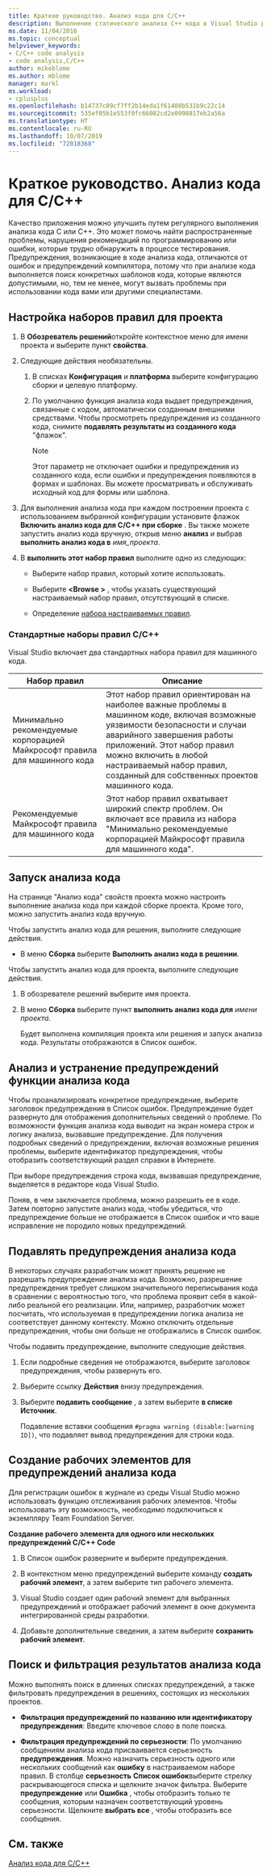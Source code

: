 ```yaml
---
title: Краткое руководство. Анализ кода для C/C++
description: Выполнение статического анализа C++ кода в Visual Studio для обнаружения распространенных проблем кода и дефектов.
ms.date: 11/04/2016
ms.topic: conceptual
helpviewer_keywords:
- C/C++ code analysis
- code analysis,C/C++
author: mikeblome
ms.author: mblome
manager: markl
ms.workload:
- cplusplus
ms.openlocfilehash: b14737c09cf7ff2b14eda1f61408b531b9c22c14
ms.sourcegitcommit: 535ef05b1e553f0fc66082cd2e0998817eb2a56a
ms.translationtype: HT
ms.contentlocale: ru-RU
ms.lasthandoff: 10/07/2019
ms.locfileid: "72018368"
---
```

# <a name="quickstart-code-analysis-for-cc"></a>Краткое руководство. Анализ кода для C/C++

Качество приложения можно улучшить путем регулярного выполнения анализа кода C или C++. Это может помочь найти распространенные проблемы, нарушения рекомендаций по программированию или ошибки, которые трудно обнаружить в процессе тестирования. Предупреждения, возникающие в ходе анализа кода, отличаются от ошибок и предупреждений компилятора, потому что при анализе кода выполняется поиск конкретных шаблонов кода, которые являются допустимыми, но, тем не менее, могут вызвать проблемы при использовании кода вами или другими специалистами.

## <a name="configure-rule-sets-for-a-project"></a>Настройка наборов правил для проекта

1. В **Обозреватель решений**откройте контекстное меню для имени проекта и выберите пункт **свойства**.

2. Следующие действия необязательны.

    1. В списках **Конфигурация** и **платформа** выберите конфигурацию сборки и целевую платформу.

    2. По умолчанию функция анализа кода выдает предупреждения, связанные с кодом, автоматически созданным внешними средствами. Чтобы просмотреть предупреждения из созданного кода, снимите **подавлять результаты из созданного кода** "флажок".

        > [!NOTE]
        > Этот параметр не отключает ошибки и предупреждения из созданного кода, если ошибки и предупреждения появляются в формах и шаблонах. Вы можете просматривать и обслуживать исходный код для формы или шаблона.

3. Для выполнения анализа кода при каждом построении проекта с использованием выбранной конфигурации установите флажок **Включить анализ кода для C/C++ при сборке** . Вы также можете запустить анализ кода вручную, открыв меню **анализ** и выбрав **выполнить анализ кода в** *имя_проекта*.

4. В **выполнить этот набор правил** выполните одно из следующих:

    - Выберите набор правил, который хотите использовать.

    - Выберите **\<Browse >** , чтобы указать существующий настраиваемый набор правил, отсутствующий в списке.

    - Определение [набора настраиваемых правил](../code-quality/how-to-create-a-custom-rule-set.md).

### <a name="standard-cc-rule-sets"></a>Стандартные наборы правил C/C++

Visual Studio включает два стандартных набора правил для машинного кода.

|Набор правил|Описание|
|--------------|-----------------|
|Минимально рекомендуемые корпорацией Майкрософт правила для машинного кода|Этот набор правил ориентирован на наиболее важные проблемы в машинном коде, включая возможные уязвимости безопасности и случаи аварийного завершения работы приложений. Этот набор правил можно включить в любой настраиваемый набор правил, созданный для собственных проектов машинного кода.|
|Рекомендуемые Майкрософт правила для машинного кода|Этот набор правил охватывает широкий спектр проблем. Он включает все правила из набора "Минимально рекомендуемые корпорацией Майкрософт правила для машинного кода".|

## <a name="run-code-analysis"></a>Запуск анализа кода

На странице "Анализ кода" свойств проекта можно настроить выполнение анализа кода при каждой сборке проекта. Кроме того, можно запустить анализ кода вручную.

Чтобы запустить анализ кода для решения, выполните следующие действия.

- В меню **Сборка** выберите **Выполнить анализ кода в решении**.

Чтобы запустить анализ кода для проекта, выполните следующие действия.

1. В обозревателе решений выберите имя проекта.

2. В меню **Сборка** выберите пункт **выполнить анализ кода для** *имени проекта*.

   Будет выполнена компиляция проекта или решения и запуск анализа кода. Результаты отображаются в Список ошибок.

## <a name="analyze-and-resolve-code-analysis-warnings"></a>Анализ и устранение предупреждений функции анализа кода

Чтобы проанализировать конкретное предупреждение, выберите заголовок предупреждения в Список ошибок. Предупреждение будет развернуто для отображения дополнительных сведений о проблеме. По возможности функция анализа кода выводит на экран номера строк и логику анализа, вызвавшие предупреждение. Для получения подробных сведений о предупреждении, включая возможные решения проблемы, выберите идентификатор предупреждения, чтобы отобразить соответствующий раздел справки в Интернете.

При выборе предупреждения строка кода, вызвавшая предупреждение, выделяется в редакторе кода Visual Studio.

Поняв, в чем заключается проблема, можно разрешить ее в коде. Затем повторно запустите анализ кода, чтобы убедиться, что предупреждение больше не отображается в Список ошибок и что ваше исправление не породило новых предупреждений.

## <a name="suppress-code-analysis-warnings"></a>Подавлять предупреждения анализа кода

В некоторых случаях разработчик может принять решение не разрешать предупреждение анализа кода. Возможно, разрешение предупреждения требует слишком значительного переписывания кода в сравнении с вероятностью того, что проблема проявит себя в какой-либо реальной его реализации. Или, например, разработчик может посчитать, что используемая в предупреждении логика анализа не соответствует данному контексту. Можно отключить отдельные предупреждения, чтобы они больше не отображались в Список ошибок.

Чтобы подавить предупреждение, выполните следующие действия.

1. Если подробные сведения не отображаются, выберите заголовок предупреждения, чтобы развернуть его.

2. Выберите ссылку **Действия** внизу предупреждения.

3. Выберите **подавить сообщение** , а затем выберите **в списке Источник**.

   Подавление вставки сообщения `#pragma warning (disable:[warning ID])`, что подавляет вывод предупреждения для строки кода.

## <a name="create-work-items-for-code-analysis-warnings"></a>Создание рабочих элементов для предупреждений анализа кода

Для регистрации ошибок в журнале из среды Visual Studio можно использовать функцию отслеживания рабочих элементов. Чтобы использовать эту возможность, необходимо подключиться к экземпляру Team Foundation Server.

**Создание рабочего элемента для одного или нескольких предупреждений C/C++ Code**

1. В Список ошибок разверните и выберите предупреждения.

2. В контекстном меню предупреждений выберите команду **создать рабочий элемент**, а затем выберите тип рабочего элемента.

3. Visual Studio создает один рабочий элемент для выбранных предупреждений и отображает рабочий элемент в окне документа интегрированной среды разработки.

4. Добавьте дополнительные сведения, а затем выберите **сохранить рабочий элемент**.

## <a name="search-and-filter-code-analysis-results"></a>Поиск и фильтрация результатов анализа кода

Можно выполнять поиск в длинных списках предупреждений, а также фильтровать предупреждения в решениях, состоящих из нескольких проектов.

- **Фильтрация предупреждений по названию или идентификатору предупреждения**: Введите ключевое слово в поле поиска.

- **Фильтрация предупреждений по серьезности**: По умолчанию сообщениям анализа кода присваивается серьезность **предупреждения**. Можно назначить серьезность одного или нескольких сообщений как **ошибку** в настраиваемом наборе правил. В столбце **серьезность** **Список ошибок**выберите стрелку раскрывающегося списка и щелкните значок фильтра. Выберите **предупреждение** или **Ошибка** , чтобы отобразить только те сообщения, которым назначен соответствующий уровень серьезности. Щелкните **выбрать все** , чтобы отобразить все сообщения.

## <a name="see-also"></a>См. также

[Анализ кода для C/C++](../code-quality/code-analysis-for-c-cpp-overview.md)